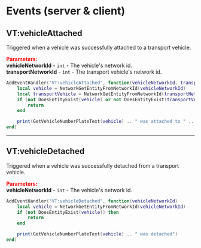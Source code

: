 
# Events (server & client)

## VT:vehicleAttached

Triggered when a vehicle was successfully attached to a transport vehicle.

<font style="color:red;">**Parameters:**</font><br>
**vehicleNetworkId** - `int` - The vehicle's network id.<br>
**transportNetworkId** - `int` - The transport vehicle's network id.

```lua
AddEventHandler("VT:vehicleAttached", function(vehicleNetworkId, transportNetworkId)
    local vehicle = NetworkGetEntityFromNetworkId(vehicleNetworkId)
    local transportVehicle = NetworkGetEntityFromNetworkId(transportNetworkId)
    if (not DoesEntityExist(vehicle) or not DoesEntityExist(transportVehicle)) then
        return
    end

    print(GetVehicleNumberPlateText(vehicle) .. " was attached to " .. GetVehicleNumberPlateText(transportVehicle))
end)
```

***

## VT:vehicleDetached

Triggered when a vehicle was successfully detached from a transport vehicle.

<font style="color:red;">**Parameters:**</font><br>
**vehicleNetworkId** - `int` - The vehicle's network id.

```lua
AddEventHandler("VT:vehicleDetached", function(vehicleNetworkId)
    local vehicle = NetworkGetEntityFromNetworkId(vehicleNetworkId)
    if (not DoesEntityExist(vehicle)) then
        return
    end

    print(GetVehicleNumberPlateText(vehicle) .. " was detached")
end)
```
